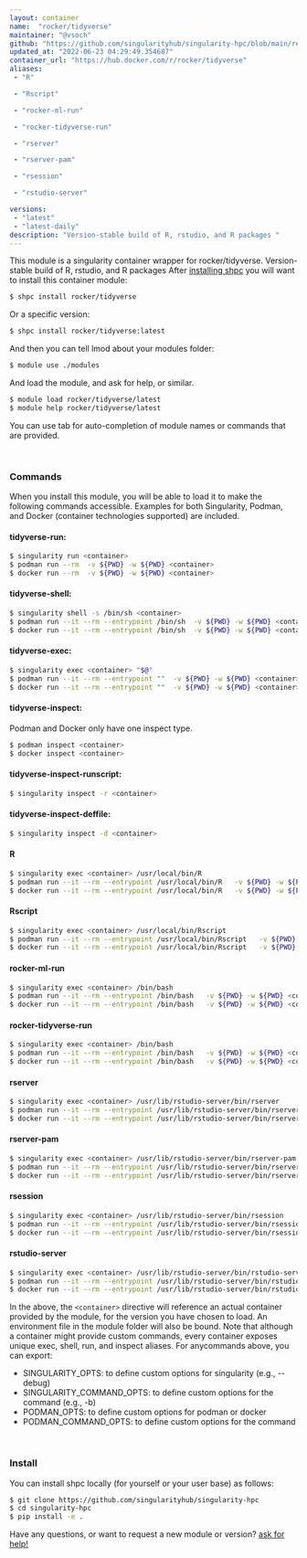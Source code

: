```yaml
---
layout: container
name:  "rocker/tidyverse"
maintainer: "@vsoch"
github: "https://github.com/singularityhub/singularity-hpc/blob/main/registry/rocker/tidyverse/container.yaml"
updated_at: "2022-06-23 04:29:49.354687"
container_url: "https://hub.docker.com/r/rocker/tidyverse"
aliases:
 - "R"

 - "Rscript"

 - "rocker-ml-run"

 - "rocker-tidyverse-run"

 - "rserver"

 - "rserver-pam"

 - "rsession"

 - "rstudio-server"

versions:
 - "latest"
 - "latest-daily"
description: "Version-stable build of R, rstudio, and R packages "
---
```


This module is a singularity container wrapper for rocker/tidyverse.
Version-stable build of R, rstudio, and R packages 
After [installing shpc](#install) you will want to install this container module:


```bash
$ shpc install rocker/tidyverse
```

Or a specific version:

```bash
$ shpc install rocker/tidyverse:latest
```

And then you can tell lmod about your modules folder:

```bash
$ module use ./modules
```

And load the module, and ask for help, or similar.

```bash
$ module load rocker/tidyverse/latest
$ module help rocker/tidyverse/latest
```

You can use tab for auto-completion of module names or commands that are provided.

<br>

### Commands

When you install this module, you will be able to load it to make the following commands accessible.
Examples for both Singularity, Podman, and Docker (container technologies supported) are included.

#### tidyverse-run:

```bash
$ singularity run <container>
$ podman run --rm  -v ${PWD} -w ${PWD} <container>
$ docker run --rm  -v ${PWD} -w ${PWD} <container>
```

#### tidyverse-shell:

```bash
$ singularity shell -s /bin/sh <container>
$ podman run --it --rm --entrypoint /bin/sh  -v ${PWD} -w ${PWD} <container>
$ docker run --it --rm --entrypoint /bin/sh  -v ${PWD} -w ${PWD} <container>
```

#### tidyverse-exec:

```bash
$ singularity exec <container> "$@"
$ podman run --it --rm --entrypoint ""  -v ${PWD} -w ${PWD} <container> "$@"
$ docker run --it --rm --entrypoint ""  -v ${PWD} -w ${PWD} <container> "$@"
```

#### tidyverse-inspect:

Podman and Docker only have one inspect type.

```bash
$ podman inspect <container>
$ docker inspect <container>
```

#### tidyverse-inspect-runscript:

```bash
$ singularity inspect -r <container>
```

#### tidyverse-inspect-deffile:

```bash
$ singularity inspect -d <container>
```


#### R
       
```bash
$ singularity exec <container> /usr/local/bin/R
$ podman run --it --rm --entrypoint /usr/local/bin/R   -v ${PWD} -w ${PWD} <container> -c " $@"
$ docker run --it --rm --entrypoint /usr/local/bin/R   -v ${PWD} -w ${PWD} <container> -c " $@"
```


#### Rscript
       
```bash
$ singularity exec <container> /usr/local/bin/Rscript
$ podman run --it --rm --entrypoint /usr/local/bin/Rscript   -v ${PWD} -w ${PWD} <container> -c " $@"
$ docker run --it --rm --entrypoint /usr/local/bin/Rscript   -v ${PWD} -w ${PWD} <container> -c " $@"
```


#### rocker-ml-run
       
```bash
$ singularity exec <container> /bin/bash
$ podman run --it --rm --entrypoint /bin/bash   -v ${PWD} -w ${PWD} <container> -c " $@"
$ docker run --it --rm --entrypoint /bin/bash   -v ${PWD} -w ${PWD} <container> -c " $@"
```


#### rocker-tidyverse-run
       
```bash
$ singularity exec <container> /bin/bash
$ podman run --it --rm --entrypoint /bin/bash   -v ${PWD} -w ${PWD} <container> -c " $@"
$ docker run --it --rm --entrypoint /bin/bash   -v ${PWD} -w ${PWD} <container> -c " $@"
```


#### rserver
       
```bash
$ singularity exec <container> /usr/lib/rstudio-server/bin/rserver
$ podman run --it --rm --entrypoint /usr/lib/rstudio-server/bin/rserver   -v ${PWD} -w ${PWD} <container> -c " $@"
$ docker run --it --rm --entrypoint /usr/lib/rstudio-server/bin/rserver   -v ${PWD} -w ${PWD} <container> -c " $@"
```


#### rserver-pam
       
```bash
$ singularity exec <container> /usr/lib/rstudio-server/bin/rserver-pam
$ podman run --it --rm --entrypoint /usr/lib/rstudio-server/bin/rserver-pam   -v ${PWD} -w ${PWD} <container> -c " $@"
$ docker run --it --rm --entrypoint /usr/lib/rstudio-server/bin/rserver-pam   -v ${PWD} -w ${PWD} <container> -c " $@"
```


#### rsession
       
```bash
$ singularity exec <container> /usr/lib/rstudio-server/bin/rsession
$ podman run --it --rm --entrypoint /usr/lib/rstudio-server/bin/rsession   -v ${PWD} -w ${PWD} <container> -c " $@"
$ docker run --it --rm --entrypoint /usr/lib/rstudio-server/bin/rsession   -v ${PWD} -w ${PWD} <container> -c " $@"
```


#### rstudio-server
       
```bash
$ singularity exec <container> /usr/lib/rstudio-server/bin/rstudio-server
$ podman run --it --rm --entrypoint /usr/lib/rstudio-server/bin/rstudio-server   -v ${PWD} -w ${PWD} <container> -c " $@"
$ docker run --it --rm --entrypoint /usr/lib/rstudio-server/bin/rstudio-server   -v ${PWD} -w ${PWD} <container> -c " $@"
```



In the above, the `<container>` directive will reference an actual container provided
by the module, for the version you have chosen to load. An environment file in the
module folder will also be bound. Note that although a container
might provide custom commands, every container exposes unique exec, shell, run, and
inspect aliases. For anycommands above, you can export:

 - SINGULARITY_OPTS: to define custom options for singularity (e.g., --debug)
 - SINGULARITY_COMMAND_OPTS: to define custom options for the command (e.g., -b)
 - PODMAN_OPTS: to define custom options for podman or docker
 - PODMAN_COMMAND_OPTS: to define custom options for the command

<br>
  
### Install

You can install shpc locally (for yourself or your user base) as follows:

```bash
$ git clone https://github.com/singularityhub/singularity-hpc
$ cd singularity-hpc
$ pip install -e .
```

Have any questions, or want to request a new module or version? [ask for help!](https://github.com/singularityhub/singularity-hpc/issues)
